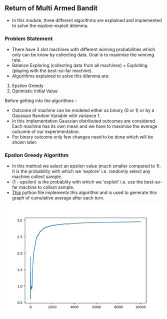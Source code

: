 ## Return of Multi Armed Bandit

- In this module, three different algorithms are explained and implemented to solve the explore-exploit dilemma.


### Problem Statement

- There have 3 slot machines with different winning probabilities which only can be know by collecting data. Goal is to maximise the winning rate.
- Balance Exploring (collecting data from all machines) + Exploiting (playing with the best-so-far machine).
- Algorithms explained to solve this dilemma are:

1. Epsilon Greedy 
2. Optimistic Initial Value

Before getting into the algorithms - 

- Outcome of machine can be modeled either as binary (0 or 1) or by a Gaussian Random Variable with variance 1.
- In this implementation Gaussian distributed outcomes are considered. Each machine has its own mean and we have to maximise the average outcome of our experimentation.
- For binary outcome only few changes need to be done which will be shown later.

### Epsilon Greedy Algorithm

- In this method we select an epsilon value (much smaller compared to 1). It is the probability with which we 'explore' i.e. randomly select any machine collect sample.
- (1 - epsilon) is the probablity with which we 'exploit' i.e. use the best-so-far machine to collect sample.
- [This](epsilon-greedy_bandit.py) python file implements this algorithm and is used to generate this graph of cumulative average after each turn.

<p align="center">
  <img src="Return of the Multi-Armed Bandit/epsilon.png" width="500"/>
</p>



